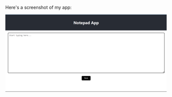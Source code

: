 Here's a screenshot of my app:

![Screenshot](https://github.com/Coo-0/Notepad-frontend-react/blob/master/Screenshot%202023-08-09%20174256.png)

